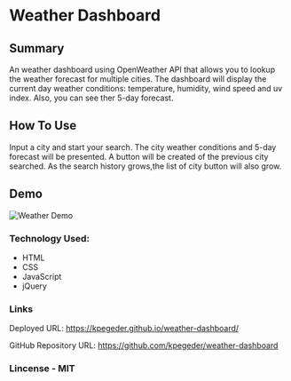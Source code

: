# Weather Dashboard

## Summary

An weather dashboard using OpenWeather API that allows you to lookup the weather forecast for multiple cities. The dashboard will display the current day weather conditions: temperature, humidity, wind speed and uv index. Also, you can see ther 5-day forecast.

## How To Use

Input a city and start your search. The city weather conditions and 5-day forecast will be presented. A button will be created of the previous city searched. As the search history grows,the list of city button will also grow.

## Demo

![Weather Demo](./assets/images/Weather-Dashboard.gif)

### Technology Used:

- HTML
- CSS
- JavaScript
- jQuery

### Links

Deployed URL: https://kpegeder.github.io/weather-dashboard/

GitHub Repository URL: https://github.com/kpegeder/weather-dashboard

### Lincense - MIT
